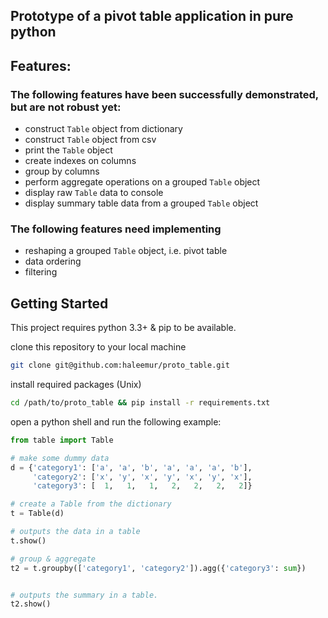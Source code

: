 ## Prototype of a pivot table application in pure python

## Features:

### The following features have been successfully demonstrated, but are not robust yet:

* construct `Table` object from dictionary
* construct `Table` object from csv
* print the `Table` object
* create indexes on columns
* group by columns
* perform aggregate operations on a grouped `Table` object
* display raw `Table` data to console
* display summary table data from a grouped `Table` object

### The following features need implementing

* reshaping a grouped `Table` object, i.e. pivot table
* data ordering
* filtering

## Getting Started

This project requires python 3.3+ & pip to be available.

clone this repository to your local machine

```bash
git clone git@github.com:haleemur/proto_table.git
```

install required packages (Unix)

```bash
cd /path/to/proto_table && pip install -r requirements.txt
```

open a python shell and run the following example:

```python
from table import Table

# make some dummy data
d = {'category1': ['a', 'a', 'b', 'a', 'a', 'a', 'b'],
     'category2': ['x', 'y', 'x', 'y', 'x', 'y', 'x'],
     'category3': [  1,   1,   1,   2,   2,   2,   2]}

# create a Table from the dictionary
t = Table(d)

# outputs the data in a table
t.show()

# group & aggregate
t2 = t.groupby(['category1', 'category2']).agg({'category3': sum})


# outputs the summary in a table.
t2.show()
```

